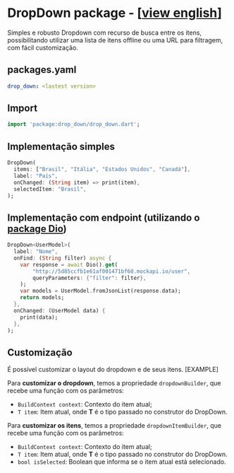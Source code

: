 # DropDown package - [[view english](/README.md)]

Simples e robusto Dropdown com recurso de busca entre os itens, possibilitando utilizar uma lista de itens offline ou uma URL para filtragem, com fácil customização.


## packages.yaml
```yaml
drop_down: <lastest version>
```

## Import
```dart
import 'package:drop_down/drop_down.dart';
```

## Implementação simples
```dart
DropDown(
  items: ["Brasil", "Itália", "Estados Unidos", "Canadá"],
  label: "País",
  onChanged: (String item) => print(item),
  selectedItem: "Brasil",
);
```

## Implementação com endpoint (utilizando o [package Dio](https://pub.dev/packages/dio))
```dart
DropDown<UserModel>(
  label: "Nome",
  onFind: (String filter) async {
    var response = await Dio().get(
        "http://5d85ccfb1e61af001471bf60.mockapi.io/user",
        queryParameters: {"filter": filter},
    );
    var models = UserModel.fromJsonList(response.data);
    return models;
  },
  onChanged: (UserModel data) {
    print(data);
  },
);
```
## Customização
É possível customizar o layout do dropdown e de seus itens. [EXAMPLE]

Para **customizar o dropdown**, temos a propriedade `dropdownBuilder`, que recebe uma função com os parâmetros:
- `BuildContext context`: Contexto do item atual;
- `T item`: Item atual, onde **T** é o tipo passado no construtor do DropDown.

Para **customizar os itens**, temos a propriedade `dropdownItemBuilder`, que recebe uma função com os parâmetros:
- `BuildContext context`: Contexto do item atual;
- `T item`: Item atual, onde **T** é o tipo passado no construtor do DropDown.
- `bool isSelected`: Boolean que informa se o item atual está selecionado.
